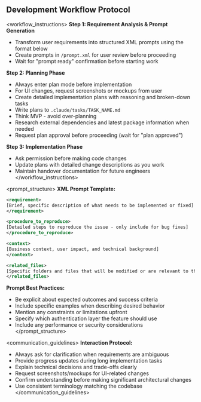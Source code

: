 ## Development Workflow Protocol

<workflow_instructions>
**Step 1: Requirement Analysis & Prompt Generation**

- Transform user requirements into structured XML prompts using the format below
- Create prompts in `/prompt.xml` for user review before proceeding
- Wait for "prompt ready" confirmation before starting work

**Step 2: Planning Phase**

- Always enter plan mode before implementation
- For UI changes, request screenshots or mockups from user
- Create detailed implementation plans with reasoning and broken-down tasks
- Write plans to `.claude/tasks/TASK_NAME.md`
- Think MVP - avoid over-planning
- Research external dependencies and latest package information when needed
- Request plan approval before proceeding (wait for "plan approved")

**Step 3: Implementation Phase**

- Ask permission before making code changes
- Update plans with detailed change descriptions as you work
- Maintain handover documentation for future engineers
  </workflow_instructions>

<prompt_structure>
**XML Prompt Template:**

```xml
<requirement>
[Brief, specific description of what needs to be implemented or fixed]
</requirement>

<procedure_to_reproduce>
[Detailed steps to reproduce the issue - only include for bug fixes]
</procedure_to_reproduce>

<context>
[Business context, user impact, and technical background]
</context>

<related_files>
[Specific folders and files that will be modified or are relevant to the task]
</related_files>
```

**Prompt Best Practices:**

- Be explicit about expected outcomes and success criteria
- Include specific examples when describing desired behavior
- Mention any constraints or limitations upfront
- Specify which authentication layer the feature should use
- Include any performance or security considerations
  </prompt_structure>

<communication_guidelines>
**Interaction Protocol:**

- Always ask for clarification when requirements are ambiguous
- Provide progress updates during long implementation tasks
- Explain technical decisions and trade-offs clearly
- Request screenshots/mockups for UI-related changes
- Confirm understanding before making significant architectural changes
- Use consistent terminology matching the codebase
  </communication_guidelines>
